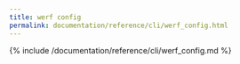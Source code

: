 ```yaml
---
title: werf config
permalink: documentation/reference/cli/werf_config.html
---
```


{% include /documentation/reference/cli/werf_config.md %}

